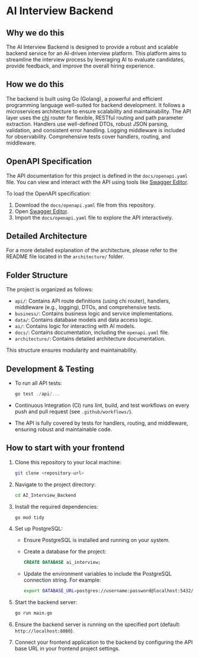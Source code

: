 # AI Interview Backend

## Why we do this

The AI Interview Backend is designed to provide a robust and scalable backend service for an AI-driven interview platform. This platform aims to streamline the interview process by leveraging AI to evaluate candidates, provide feedback, and improve the overall hiring experience.

## How we do this

The backend is built using Go (Golang), a powerful and efficient programming language well-suited for backend development. It follows a microservices architecture to ensure scalability and maintainability. The API layer uses the [chi](https://github.com/go-chi/chi) router for flexible, RESTful routing and path parameter extraction. Handlers use well-defined DTOs, robust JSON parsing, validation, and consistent error handling. Logging middleware is included for observability. Comprehensive tests cover handlers, routing, and middleware.

## OpenAPI Specification

The API documentation for this project is defined in the `docs/openapi.yaml` file. You can view and interact with the API using tools like [Swagger Editor](https://editor.swagger.io/).

To load the OpenAPI specification:

1. Download the `docs/openapi.yaml` file from this repository.
2. Open [Swagger Editor](https://editor.swagger.io/).
3. Import the `docs/openapi.yaml` file to explore the API interactively.

## Detailed Architecture

For a more detailed explanation of the architecture, please refer to the README file located in the `architecture/` folder.

## Folder Structure

The project is organized as follows:

- `api/`: Contains API route definitions (using chi router), handlers, middleware (e.g., logging), DTOs, and comprehensive tests.
- `business/`: Contains business logic and service implementations.
- `data/`: Contains database models and data access logic.
- `ai/`: Contains logic for interacting with AI models.
- `docs/`: Contains documentation, including the `openapi.yaml` file.
- `architecture/`: Contains detailed architecture documentation.

This structure ensures modularity and maintainability.

## Development & Testing

- To run all API tests:

  ```powershell
  go test ./api/...
  ```

- Continuous Integration (CI) runs lint, build, and test workflows on every push and pull request (see `.github/workflows/`).

- The API is fully covered by tests for handlers, routing, and middleware, ensuring robust and maintainable code.

## How to start with your frontend

1. Clone this repository to your local machine:

   ```bash
   git clone <repository-url>
   ```

2. Navigate to the project directory:

   ```bash
   cd AI_Interview_Backend
   ```

3. Install the required dependencies:

   ```bash
   go mod tidy
   ```

4. Set up PostgreSQL:

   - Ensure PostgreSQL is installed and running on your system.
   - Create a database for the project:

     ```sql
     CREATE DATABASE ai_interview;
     ```

   - Update the environment variables to include the PostgreSQL connection string. For example:

     ```bash
     export DATABASE_URL=postgres://username:password@localhost:5432/ai_interview
     ```

5. Start the backend server:

   ```bash
   go run main.go
   ```

6. Ensure the backend server is running on the specified port (default: `http://localhost:8080`).

7. Connect your frontend application to the backend by configuring the API base URL in your frontend project settings.
